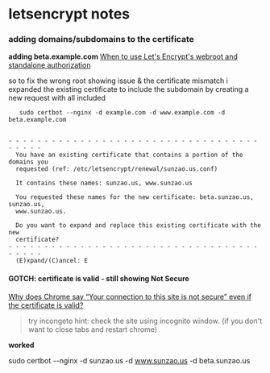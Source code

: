 # letsencrypt notes

### adding domains/subdomains to the certificate
**adding beta.example.com**
[When to use Let's Encrypt's webroot and standalone authorization](https://advancedweb.hu/2018/06/05/letsencrypt_webroot_vs_standalone/)   

so to fix the wrong root showing issue & the certificate mismatch i expanded the existing certificate to include the subdomain by creating a new request with all included
```
   sudo certbot --nginx -d example.com -d www.example.com -d beta.example.com


- - - - - - - - - - - - - - - - - - - - - - - - - - - - - - - - - - - - - - - -
  You have an existing certificate that contains a portion of the domains you
  requested (ref: /etc/letsencrypt/renewal/sunzao.us.conf)

  It contains these names: sunzao.us, www.sunzao.us

  You requested these names for the new certificate: beta.sunzao.us, sunzao.us,
  www.sunzao.us.

  Do you want to expand and replace this existing certificate with the new
  certificate?
- - - - - - - - - - - - - - - - - - - - - - - - - - - - - - - - - - - - - - - -
  (E)xpand/(C)ancel: E

```

#### GOTCH: certificate is valid - still showing Not Secure
[Why does Chrome say “Your connection to this site is not secure” even if the certificate is valid?](https://superuser.com/questions/1367770/why-does-chrome-say-your-connection-to-this-site-is-not-secure-even-if-the-cer)   
> try incongeto
> hint: check the site using incognito window. (if you don't want to close tabs and restart chrome)   

**worked**

sudo certbot --nginx -d sunzao.us -d www.sunzao.us -d beta.sunzao.us
